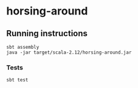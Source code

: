 # horsing-around

## Running instructions

    sbt assembly
    java -jar target/scala-2.12/horsing-around.jar
    

### Tests

    sbt test